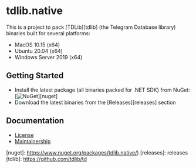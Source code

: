 tdlib.native
============

This is a project to pack [TDLib][tdlib] (the Telegram Database library) binaries built for several platforms:

- MacOS 10.15 (x64)
- Ubuntu 20.04 (x64)
- Windows Server 2019 (x64)

Getting Started
---------------

- Install the latest package (all binaries packed for .NET SDK) from NuGet: [![NuGet](https://img.shields.io/nuget/v/tdlib.native.svg)][nuget]
- Download the latest binaries from the [Releases][releases] section

Documentation
-------------

- [License][docs.license]
- [Maintainership][docs.maintainership]

[docs.license]: ./LICENSE_1_0.txt
[docs.maintainership]: ./MAINTAINERSHIP.md
[nuget]: https://www.nuget.org/packages/tdlib.native/)
[releases]: releases
[tdlib]: https://github.com/tdlib/td
